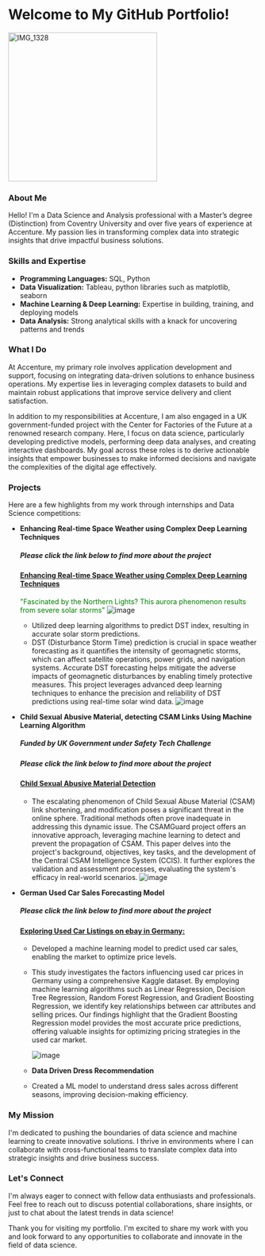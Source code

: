 # Welcome to My GitHub Portfolio!
<img src="https://github.com/nawalrabia/nawalportfolio.github.io/assets/120711618/d3ed0438-6e3a-4754-b1b6-a64d928d7ca7" alt="IMG_1328" width="300"/>


### About Me
Hello! I'm a Data Science and Analysis professional with a Master’s degree (Distinction) from Coventry University and over five years of experience at Accenture. My passion lies in transforming complex data into strategic insights that drive impactful business solutions.

### Skills and Expertise
- **Programming Languages:** SQL, Python
- **Data Visualization:** Tableau, python libraries such as matplotlib, seaborn
- **Machine Learning & Deep Learning:** Expertise in building, training, and deploying models
- **Data Analysis:** Strong analytical skills with a knack for uncovering patterns and trends

### What I Do
At Accenture, my primary role involves application development and support, focusing on integrating data-driven solutions to enhance business operations. My expertise lies in leveraging complex datasets to build and maintain robust applications that improve service delivery and client satisfaction.

In addition to my responsibilities at Accenture, I am also engaged in a UK government-funded project with the Center for Factories of the Future at a renowned research company. Here, I focus on data science, particularly developing predictive models, performing deep data analyses, and creating interactive dashboards. My goal across these roles is to derive actionable insights that empower businesses to make informed decisions and navigate the complexities of the digital age effectively.

### Projects
Here are a few highlights from my work through internships and Data Science competitions:

- **Enhancing Real-time Space Weather using Complex Deep Learning Techniques**
  ##### Please click the link below to find more about the project
  #### [Enhancing Real-time Space Weather using Complex Deep Learning Techniques](space_weather_forecasting.md)
  <span style="color: green;">"Fascinated by the Northern Lights? This aurora phenomenon results from severe solar storms"</span>
  ![image](https://github.com/nawalrabia/nawalportfolio.github.io/assets/120711618/c9d156c3-17b5-4be8-833e-fd74f1de2412)


  - Utilized deep learning algorithms to predict DST index, resulting in accurate solar storm predictions.
  - DST (Disturbance Storm Time) prediction is crucial in space weather forecasting as it quantifies the intensity of geomagnetic storms, which can affect satellite operations, power grids, and navigation systems. Accurate DST forecasting helps mitigate the adverse impacts of geomagnetic disturbances by enabling timely protective measures. This project leverages advanced deep learning techniques to enhance the precision and reliability of DST predictions using real-time solar wind data.
   ![image](https://github.com/nawalrabia/nawalportfolio.github.io/assets/120711618/641ab551-16f0-404e-9e9e-39f46f51dad5)

- **Child Sexual Abusive Material, detecting CSAM Links Using Machine Learning Algorithm**
  ##### Funded by UK Government under Safety Tech Challenge
  ##### Please click the link below to find more about the project
  #### [Child Sexual Abusive Material Detection](csamlinkdetection.md)
  
  - The escalating phenomenon of Child Sexual Abuse Material (CSAM) link shortening, and modification poses a significant threat in the online sphere. Traditional methods often prove inadequate in addressing this dynamic issue. The CSAMGuard project offers an innovative approach, leveraging machine learning to detect and prevent the propagation of CSAM. This paper delves into the project's background, objectives, key tasks, and the development of the Central CSAM Intelligence System (CCIS). It further explores the validation and assessment processes, evaluating the system's efficacy in real-world scenarios.
  ![image](https://github.com/nawalrabia/nawalportfolio.github.io/assets/120711618/32c06d83-2017-4e86-94cd-df15198ec28e)

- **German Used Car Sales Forecasting Model**
  ##### Please click the link below to find more about the project
  #### [Exploring Used Car Listings on ebay in Germany:](usedcarssalesingermany.md)
  - Developed a machine learning model to predict used car sales, enabling the market to optimize price levels.
  - This study investigates the factors influencing used car prices in Germany using a comprehensive Kaggle dataset. By employing machine learning algorithms such as Linear Regression, Decision Tree Regression, Random Forest Regression, and Gradient Boosting Regression, we identify key relationships between car attributes and selling prices. Our findings highlight that the Gradient Boosting Regression model provides the most accurate price predictions, offering valuable insights for optimizing pricing strategies in the used car market.

    ![image](https://github.com/nawalrabia/nawalportfolio.github.io/assets/120711618/39423ea2-bdaf-446e-b0f3-cff65d025dfa)

  - **Data Driven Dress Recommendation**
  - Created a ML model to understand dress sales across different seasons, improving decision-making efficiency.
    
### My Mission
I'm dedicated to pushing the boundaries of data science and machine learning to create innovative solutions. I thrive in environments where I can collaborate with cross-functional teams to translate complex data into strategic insights and drive business success.

### Let's Connect
I'm always eager to connect with fellow data enthusiasts and professionals. Feel free to reach out to discuss potential collaborations, share insights, or just to chat about the latest trends in data science!



Thank you for visiting my portfolio. I'm excited to share my work with you and look forward to any opportunities to collaborate and innovate in the field of data science.


